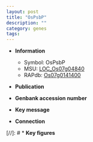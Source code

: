 ```yaml
---
layout: post
title: "OsPsbP"
description: ""
category: genes
tags: 
---
```


* **Information**  
    + Symbol: OsPsbP  
    + MSU: [LOC_Os07g04840](http://rice.uga.edu/cgi-bin/ORF_infopage.cgi?orf=LOC_Os07g04840)  
    + RAPdb: [Os07g0141400](http://rapdb.dna.affrc.go.jp/viewer/gbrowse_details/irgsp1?name=Os07g0141400)  

* **Publication**  

* **Genbank accession number**  

* **Key message**  

* **Connection**  

[//]: # * **Key figures**  


